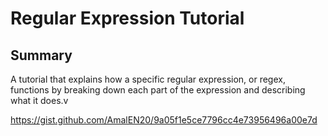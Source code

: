 # Regular Expression Tutorial 

## Summary
A tutorial that explains how a specific regular expression, or regex, functions by breaking down each part of the expression and describing what it does.v

https://gist.github.com/AmalEN20/9a05f1e5ce7796cc4e73956496a00e7d
